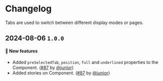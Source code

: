 # Changelog

Tabs are used to switch between different display modes or pages.

## 2024-08-06 `1.0.0`

#### 🎉 New features

- Added `preSelectedTab`, `position`, `full` and `underlined` properties to the Component. ([#87](https://git.rarolabs.com.br/frontend/rarui/-/merge_requests/87) by [@junior](https://git.rarolabs.com.br/junior))
- Added stories on Component. ([#87](https://git.rarolabs.com.br/frontend/rarui/-/merge_requests/87) by [@junior](https://git.rarolabs.com.br/junior))

<!-- #### 🛠 Breaking changes -->

<!-- #### 📚 3rd party library updates -->

<!-- #### 🎉 New features -->

<!-- #### 🐛 Bug fixes -->

<!-- #### 💡 Others -->
